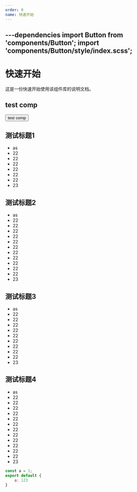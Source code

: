 ```yaml
---
order: 0
name: 快速开始
---
```

---dependencies
import Button from 'components/Button';
import 'components/Button/style/index.scss';
---

# 快速开始

这是一份快速开始使用该组件库的说明文档。

## test comp
<Button fill type="success">test comp</Button>

## 测试标题1
- as
- 22
- 22
- 22
- 22
- 22
- 22
- 23

## 测试标题2
- as
- 22
- 22
- 22
- 22
- 22
- 22
- 22
- 22
- 22
- 22
- 22
- 23

## 测试标题3
- as
- 22
- 22
- 22
- 22
- 22
- 22
- 22
- 22
- 22
- 23

## 测试标题4
- as
- 22
- 22
- 22
- 22
- 22
- 22
- 22
- 22
- 22
- 22
- 22
- 22
- 23

```jsx harmony
const a = 1;
export default {
    a: 123
}
```
